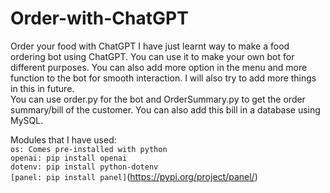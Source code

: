 # Order-with-ChatGPT
Order your food with ChatGPT
I have just learnt way to make a food ordering bot using ChatGPT. You can use it to make your own bot for different purposes. You can also add more option in the menu and more function to the bot for smooth interaction. I will also try to add more things in this in future.  
You can use order.py for the bot and OrderSummary.py to get the order summary/bill of the customer. You can also add this bill in a database using MySQL.  

Modules that I have used:  
```os: Comes pre-installed with python```  
```openai: pip install openai```  
```dotenv: pip install python-dotenv```  
```[panel: pip install panel]```(https://pypi.org/project/panel/)  
